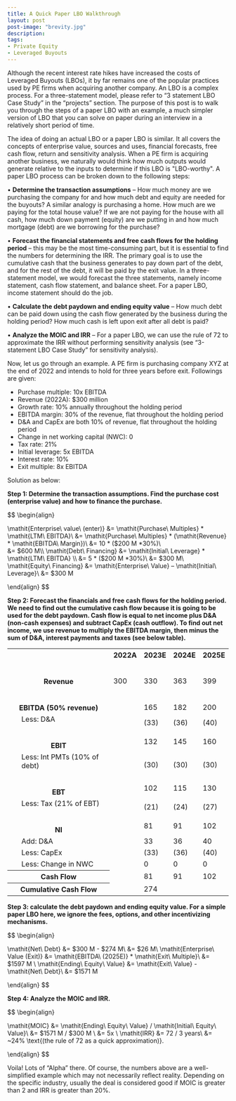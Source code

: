 ```yaml
---
title: A Quick Paper LBO Walkthrough
layout: post
post-image: "brevity.jpg"
description:
tags:
- Private Equity 
- Leveraged Buyouts 
---
```


Although the recent interest rate hikes have increased the costs of Leveraged Buyouts (LBOs), it by far remains one of the popular practices used by PE firms when acquiring another company. An LBO is a complex process. For a three-statement model, please refer to “3 statement LBO Case Study” in the “projects” section. The purpose of this post is to walk you through the steps of a paper LBO with an example, a much simpler version of LBO that you can solve on paper during an interview in a relatively short period of time.

The idea of doing an actual LBO or a paper LBO is similar. It all covers the concepts of enterprise value, sources and uses, financial forecasts, free cash flow, return and sensitivity analysis. When a PE firm is acquiring another business, we naturally would think how much outputs would generate relative to the inputs to determine if this LBO is "LBO-worthy". A paper LBO process can be broken down to the following steps:

•	**Determine the transaction assumptions** – How much money are we purchasing the company for and how much debt and equity are needed for the buyouts? A similar analogy is purchasing a home. How much are we paying for the total house value? If we are not paying for the house with all cash, how much down payment (equity) are we putting in and how much mortgage (debt) are we borrowing for the purchase?

•	**Forecast the financial statements and free cash flows for the holding period** – this may be the most time-consuming part, but it is essential to find the numbers for determining the IRR. The primary goal is to use the cumulative cash that the business generates to pay down part of the debt, and for the rest of the debt, it will be paid by the exit value. In a three-statement model, we would forecast the three statements, namely income statement, cash flow statement, and balance sheet. For a paper LBO, income statement should do the job.

•	**Calculate the debt paydown and ending equity value** – How much debt can be paid down using the cash flow generated by the business during the holding period? How much cash is left upon exit after all debt is paid?

•	**Analyze the MOIC and IRR** – For a paper LBO, we can use the rule of 72 to approximate the IRR without performing sensitivity analysis (see “3-statement LBO Case Study” for sensitivity analysis).

Now, let us go through an example. A PE firm is purchasing company XYZ at the end of 2022 and intends to hold for three years before exit. Followings are given: 

* Purchase multiple: 10x EBITDA
* Revenue (2022A): $300 million
* Growth rate: 10% annually throughout the holding period 
* EBITDA margin: 30% of the revenue, flat throughout the holding period 
* D&A and CapEx are both 10% of revenue, flat throughout the holding period
* Change in net working capital (NWC): 0 
* Tax rate: 21%
* Initial leverage: 5x EBITDA
* Interest rate: 10%
* Exit multiple: 8x EBITDA

Solution as below: 

**Step 1: Determine the transaction assumptions. Find the purchase cost (enterprise value) and how to finance the purchase.**

$$
\begin{align}

\mathit{Enterprise\ value\ (enter)} &= \mathit{Purchase\ Multiples} * \mathit{LTM\ EBITDA}\\
                         &= \mathit{Purchase\ Multiples} * (\mathit{Revenue} * \mathit{EBITDA\ Margin})\\
                         &= 10 * ($200 M *30\%)\\  
                         &= $600 M\\
\mathit{Debt\ Financing} &= \mathit{Initial\ Leverage} * \mathit{LTM\ EBITDA} \\
               &= 5 * ($200 M *30\%)\\
               &= $300 M\\
\mathit{Equity\ Financing} &= \mathit{Enterprise\ Value} – \mathit{Initial\ Leverage}\\
                           &= $300 M

\end{align}
$$

**Step 2: Forecast the financials and free cash flows for the holding period. We need to find out the cumulative cash flow because it is going to be used for the debt paydown. Cash flow is equal to net income plus D&A (non-cash expenses) and subtract CapEx (cash outflow). To find out net income, we use revenue to multiply the EBITDA margin, then minus the sum of D&A, interest payments and taxes (see below table).**

<table>
   <thead>
     <tr style="border-bottom: 2em solid transparent">
       <th></th>
       <th>2022A</th>
       <th>2023E</th>
       <th>2024E</th>
       <th>2025E</th>
     </tr>
   </thead>
   <tbody>
     <tr style="border-bottom: 2em solid transparent">
       <th>Revenue</th>
       <td>300</td>
       <td>330</td>
       <td>363</td>
       <td>399</td>
     </tr>
     <tr>
       <th>EBITDA (50% revenue)</th>
       <td></td>
       <td>165</td>
       <td>182</td>
       <td>200</td>
     </tr>
     <tr>
       <td style="padding-left: 2em; border-bottom: 2em solid transparent">Less: D&A</td>
       <td></td>
       <td>(33)</td>
       <td>(36)</td>
       <td>(40)</td>
     </tr>
    <tr>
       <th>EBIT</th>
       <td></td>
       <td>132</td>
       <td>145</td>
       <td>160</td>
     </tr>
     <tr>
       <td style="padding-left: 2em; border-bottom: 2em solid transparent">Less: Int PMTs (10% of debt) </td>
       <td></td>
       <td>(30)</td>
       <td>(30)</td>
       <td>(30)</td>
     </tr>
    <tr>
       <th>EBT</th>
       <td></td>
       <td>102</td>
       <td>115</td>
       <td>130</td>
     </tr>
     <tr>
       <td style="padding-left: 2em; border-bottom: 2em solid transparent">Less: Tax (21% of EBT)</td>
       <td></td>
       <td>(21)</td>
       <td>(24)</td>
       <td>(27)</td>
     </tr>
     <tr>
       <th>NI</th>
       <td></td>
       <td>81</td>
       <td>91</td>
       <td>102</td>
     </tr>
    <tr>
       <td style="padding-left: 2em;">Add: D&A</td>
       <td></td>
       <td>33</td>
       <td>36</td>
       <td>40</td>
     </tr>
     <tr>
       <td style="padding-left: 2em;">Less: CapEx</td>
       <td></td>
       <td>(33)</td>
       <td>(36)</td>
       <td>(40)</td>
     </tr>
     <tr>
       <td style="padding-left: 2em;">Less: Change in NWC</td>
       <td></td>
       <td>0</td>
       <td>0</td>
       <td>0</td>
     </tr>
     <tr>
       <th>Cash Flow</th>
       <td></td>
       <td>81</td>
       <td>91</td>
       <td>102</td>
     </tr>
    <tr>
       <th>Cumulative Cash Flow </th>
       <td></td>
       <td>274</td>
       <td></td>
       <td></td>
     </tr>
   </tbody>
</table>	

**Step 3: calculate the debt paydown and ending equity value. For a simple paper LBO here, we ignore the fees, options, and other incentivizing mechanisms.**

$$
\begin{align}

\mathit{Net\ Debt} &= $300 M - $274 M\\
                   &= $26 M\\
\mathit{Enterprise\ Value (Exit)} &= \mathit{EBITDA\ (2025E)} * \mathit{Exit\ Multiple}\\
                                  &= $1597 M  \\
\mathit{Ending\ Equity\ Value} &= \mathit{Exit\ Value} - \mathit{Net\ Debt}\\
                               &= $1571 M

\end{align}
$$

**Step 4: Analyze the MOIC and IRR.**

$$
\begin{align}

\mathit{MOIC} &= \mathit{Ending\ Equity\ Value} / \mathit{Initial\ Equity\ Value}\\
     &= $1571 M / $300 M \\
     &= 5x \\
\mathit{IRR} &= 72 / 3 years\\
             &= ~24\% \text{(the rule of 72 as a quick approximation)}. 

\end{align}
$$

Voila! Lots of “Alpha” there. Of course, the numbers above are a well-simplified example which may not necessarily reflect reality. Depending on the specific industry, usually the deal is considered good if MOIC is greater than 2 and IRR is greater than 20%.

